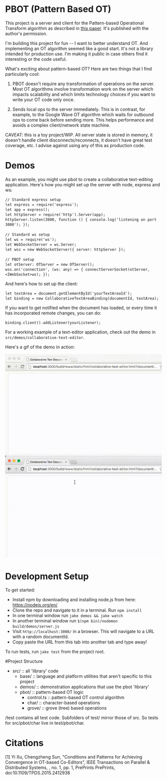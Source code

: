 # PBOT (Pattern Based OT)

This project is a server and client for the Pattern-based Operational
Transform algorithm as described in [this paper](http://www.computer.org/csdl/trans/td/preprint/07060680-abs.html).
It's published with the author's permission.

I'm building this project for fun -- I want to better understand OT. And
implementing an OT algorithm seemed like a good start. It's not a library
intended for production use. I'm making it public in case others find it
interesting or the code useful.

What's exciting about pattern-based OT? Here are two things that I find particularly
cool:

1. PBOT doesn't require any transformation of operations on the server. Most
OT algorithms involve transformation work on the server which impacts
scalability and which limits technology choices if you want to write your OT
code only once.

2. Sends local ops to the server immediately. This is in contrast, for example,
to the Google Wave OT algorithm which waits for outbound ops to come back before
sending more. This helps performance and avoids a complex client/network state
machine.

CAVEAT: this is a toy project/WIP. All server state is stored in memory, it doesn't
handle client disconnects/reconnects, it doesn't have great test coverage, etc.
I advise against using any of this as production code.

# Demos

As an example, you might use pbot to create a collaborative text-editing application.
Here's how you might set up the server with node, express and ws:

```
// Standard express setup
let express = require('express');
let app = express();
let httpServer = require('http').Server(app);
httpServer.listen(3000, function () { console.log('listening on port 3000'); });

// Standard ws setup
let ws = require('ws');
let WebSocketServer = ws.Server;
let wss = new WebSocketServer({ server: httpServer });

// PBOT setup
let otServer: OTServer = new OTServer();
wss.on('connection', (ws: any) => { connectServerSocket(otServer, <IWebSocket>ws); });
```

And here's how to set up the client:

```
let textArea = document.getElementById('yourTextAreaId');
let binding = new CollaborativeTextAreaBinding(documentId, textArea);
```

If you want to get notified when the document has loaded, or every time it has
incorporated remote changes, you can do:

```
binding.client().addListener(yourListener);
```

For a working example of a text-editor application, check out the demo in
`src/demos/collaborative-text-editor`.

Here's a gif of the demo in action:

![Gif of two documents](https://github.com/ryankaplan/pattern-based-ot/blob/master/src/demos/static/images/demo.gif?raw=true)

# Development Setup

To get started:

- Install npm by downloading and installing node.js from here: https://nodejs.org/en/
- Clone the repo and navigate to it in a terminal. Run `npm install`
- In one terminal window run `jake demos && jake watch`
- In another terminal window run `$(npm bin)/nodemon build/demos/server.js`
- Visit `http://localhost:3000/` in a browser. This will navigate to a URL with a random documentId.
- Copy paste the URL from this tab into another tab and type away!

To run tests, run `jake test` from the project root.

#Project Structure

- src/ :: all 'library' code
  - base/ :: language and platform utilities that aren't specific to this project
  - demos/ :: demonstration applications that use the pbot 'library'
  - pbot/ :: pattern-based OT logic
    - control.ts :: pattern-based OT control algorithm
    - char/ :: character-based operations
    - grove/ :: grove (tree) based operations

/test contains all test code. Subfolders of test/ mirror those of src. So
tests for src/pbot/char live in test/pbot/char.

# Citations

[1] Yi Xu, Chengzheng Sun, "Conditions and Patterns for Achieving Convergence in OT-based Co-Editors", IEEE
Transactions on Parallel & Distributed Systems, , no. 1, pp. 1, PrePrints PrePrints, doi:10.1109/TPDS.2015.2412938
